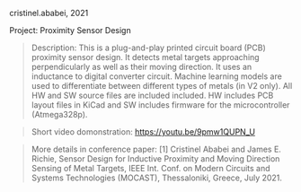 cristinel.ababei, 2021 

Project: Proximity Sensor Design

> Description: 
This is a plug-and-play printed circuit board (PCB) proximity sensor design. It detects metal targets approaching perpendicularly as well as their moving direction. It uses an inductance to digital converter circuit. Machine learning models are used to differentiate between different types of metals (in V2 only). All HW and SW source files are included included. HW includes PCB layout files in KiCad and SW includes firmware for the microcontroller (Atmega328p). 

> Short video domonstration: 
https://youtu.be/9pmw1QUPN_U

> More details in conference paper:
[1] Cristinel Ababei and James E. Richie, Sensor Design for Inductive Proximity and Moving Direction Sensing of Metal Targets, IEEE Int. Conf. on Modern Circuits and Systems Technologies (MOCAST), Thessaloniki, Greece, July 2021.  